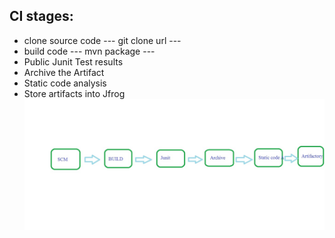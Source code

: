 ##  CI stages: 
   * clone source code
    ---
    git clone url
    ---
   * build code
    ---
    mvn package
    ---
   * Public Junit Test results 
   * Archive the Artifact
   * Static code analysis
   * Store artifacts into Jfrog
   ![Preview](./CICD-Pipeline.jpg)



 
  